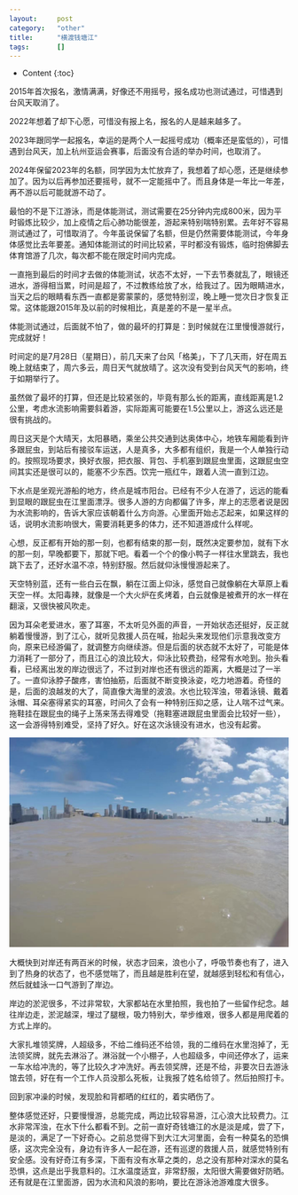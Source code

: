 ```yaml
---
layout:		post
category:	"other"
title:		"横渡钱塘江"
tags:		[]
---
```

- Content
{:toc}


2015年首次报名，激情满满，好像还不用摇号，报名成功也测试通过，可惜遇到台风天取消了。

2022年想着了却下心愿，可惜没有报上名，报名的人是越来越多了。

2023年跟同学一起报名，幸运的是两个人一起摇号成功（概率还是蛮低的），可惜遇到台风天，加上杭州亚运会赛事，后面没有合适的举办时间，也取消了。

2024年保留2023年的名额，同学因为太忙放弃了，我想着了却心愿，还是继续参加了。因为以后再参加还要摇号，就不一定能摇中了。而且身体是一年比一年差，再不游以后可能就游不动了。

最怕的不是下江游泳，而是体能测试，测试需要在25分钟内完成800米，因为平时锻炼比较少，加上疫情之后心肺功能很差，游起来特别喘特别累。去年好不容易测试通过了，可惜取消了。今年虽说保留了名额，但是仍然需要体能测试，今年身体感觉比去年要差。通知体能测试的时间比较紧，平时都没有锻炼，临时抱佛脚去体育馆游了几次，每次都不能在限定时间内完成。

一直拖到最后的时间才去做的体能测试，状态不太好，一下去节奏就乱了，眼镜还进水，游得相当累，时间是超了，不过教练给放了水，给我过了。因为眼睛进水，当天之后的眼睛看东西一直都是雾蒙蒙的，感觉特别涩，晚上睡一觉次日才恢复正常。这体能跟2015年及以前的时候相比，真是差的不是一星半点。

体能测试通过，后面就不怕了，做的最坏的打算是：到时候就在江里慢慢游就行，完成就好！

时间定的是7月28日（星期日），前几天来了台风「格美」，下了几天雨，好在周五晚上就结束了，周六多云，周日天气就放晴了。这次没有受到台风天气的影响，终于如期举行了。

虽然做了最坏的打算，但还是比较紧张的，毕竟有那么长的距离，直线距离是1.2公里，考虑水流影响需要斜着游，实际距离可能要在1.5公里以上，游这么远还是很有挑战的。

周日这天是个大晴天，太阳暴晒，乘坐公共交通到达奥体中心，地铁车厢能看到许多跟屁虫，到站后有接驳车运送，人是真多，大多都有组织，我是一个人单独行动的。按照现场要求，换好衣服，把衣服、背包、手机塞到跟屁虫里面，这跟屁虫空间其实还是很可以的，能塞不少东西。饮完一瓶红牛，跟着人流一直到江边。

下水点是坐观光游船的地方，终点是城市阳台。已经有不少人在游了，远远的能看到显眼的跟屁虫在江里面漂浮。很多人游的方向都偏了许多，岸上的志愿者说是因为水流影响的，告诉大家应该朝着什么方向游。心里面开始忐忑起来，如果这样的话，说明水流影响很大，需要消耗更多的体力，还不知道游成什么样呢。

心想，反正都有开始的那一刻，也都有结束的那一刻，既然决定要参加，就有下水的那一刻，早晚都要下，那就下吧。看着一个个的像小鸭子一样往水里跳去，我也跳下去了，还好水温不凉，特别舒服。然后就仰泳慢慢游起来了。

天空特别蓝，还有一些白云在飘，躺在江面上仰泳，感觉自己就像躺在大草原上看天空一样。太阳毒辣，就像是一个大火炉在炙烤着，白云就像是被煮开的水一样在翻滚，又很快被风吹走。

因为耳朵老爱进水，塞了耳塞，不太听见外面的声音，一开始状态还挺好，反正就躺着慢慢游，到了江心，就听见救援人员在喊，抬起头来发现他们示意我改变方向，原来已经游偏了，就调整方向继续游。但是后面的状态就不太好了，可能是体力消耗了一部分了，而且江心的浪比较大，仰泳比较费劲，经常有水呛到。抬头看看，已经离出发的岸边很远了，不过到对岸也还有很远的距离，大概是过了一半了。一直仰泳脖子酸疼，害怕抽筋，后面就不断变换泳姿，吃力地游着。奇怪的是，后面的浪越发的大了，简直像大海里的波浪。水也比较浑浊，带着泳镜、戴着泳帽、耳朵塞得紧实的耳塞，时间久了会有一种特别压抑之感，让人喘不过气来。拖鞋挂在跟屁虫的绳子上荡来荡去得难受（拖鞋塞进跟屁虫里面会比较好一些），这一会游得特别难受，坚持了好久。好在这次泳镜没有进水，也没有起雾。

![](../../images/2024/qtj.jpg)

大概快到对岸还有两百米的时候，状态才回来，浪也小了，呼吸节奏也有了，进入到了热身的状态了，也不感觉喘了，而且越是胜利在望，就越感到轻松和有信心，然后就蛙泳一口气游到了岸边。

岸边的淤泥很多，不过非常软，大家都站在水里拍照，我也拍了一些留作纪念。越往岸边走，淤泥越深，埋过了腿根，吸力特别大，举步维艰，很多人都是用爬着的方式上岸的。

大家扎堆领奖牌，人超级多，不给二维码还不给领，我的二维码在水里泡掉了，无法领奖牌，就先去淋浴了。淋浴就一个小棚子，人也超级多，中间还停水了，运来一车水给冲洗的，等了比较久才冲洗好。再去领奖牌，还是不给，非要次日去游泳馆去领，好在有一个工作人员没那么死板，让我报了姓名给领了。然后拍照打卡。

回到家冲澡的时候，发现脸和背都晒的红红的，着实晒伤了。

整体感觉还好，只要慢慢游，总能完成，两边比较容易游，江心浪大比较费力。江水非常浑浊，在水下什么都看不到。之前一直好奇钱塘江的水是淡是咸，尝了下，是淡的，满足了一下好奇心。之前总觉得下到大江大河里面，会有一种莫名的恐惧感，这次完全没有，身边有许多人一起在游，还有巡逻的救援人员，就感觉特别有安全感。没有好奇江有多深，下面有没有水草之类的，总之没有那种对深水的莫名恐惧，这点是出乎我意料的。江水温度适宜，非常舒服，太阳很大需要做好防晒。还有就是在江里面游，因为水流和风浪的影响，要比在游泳池游难度大很多。

